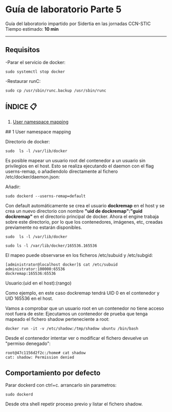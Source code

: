 # Guía de laboratorio Parte 5
Guía del laboratorio impartido por Sidertia en las jornadas CCN-STIC
Tiempo estimado: **10 min**
***

## Requisitos
-Parar el servicio de docker:
````
sudo systemctl stop docker
````

-Restaurar runC:
````
sudo cp /usr/sbin/runc.backup /usr/sbin/runc
````
## ÍNDICE 📋
1. [User namespace mapping](#id1)

<div id='id1'></div>
## 1 User namespace mapping

Directorio de docker:
````
sudo  ls -l /var/lib/docker
````
Es posible mapear un usuario root del contenedor a un usuario sin privilegios en el host. Esto se realiza ejecutando el daemon con el flag userns-remap, o añadiendolo directamente al fichero /etc/docker/daemon.json:

Añadir:
````
sudo dockerd --userns-remap=default
````


Con default automáticamente se crea el usuario **dockremap** en el host y se crea un nuevo directorio con nombre **"uid de dockremap":"guid dockremap"** en el directorio principal de docker. Ahora el engine trabaja sobre este directorio, por lo que los contenedores, imágenes, etc, creadas previamente no estarán disponibles.

````
sudo  ls -l /var/lib/docker

sudo ls -l /var/lib/docker/165536.165536
````

El mapeo puede observarse en los ficheros /etc/subuid y /etc/subgid:
````
[administrator@localhost docker]$ cat /etc/subuid
administrator:100000:65536
dockremap:165536:65536
````

Usuario:(uid en el host):(rango)


Como ejemplo, en este caso dockremap tendrá UID 0 en el contenedor y UID 165536 en el host. 

Vamos a comprobar que un usuario root en un contenedor no tiene acceso root fuera de este:
Ejecutamos un contenedor de prueba que tenga mapeado el fichero shadow perteneciente a root:
````
docker run -it -v /etc/shadow:/tmp/shadow ubuntu /bin/bash
````
Desde el contenedor intentar ver o modificar el fichero devuelve un "permiso denegado":
````
root@47c1156d2f2c:/home# cat shadow
cat: shadow: Permission denied
````


## Comportamiento por defecto

Parar dockerd con ctrl+c.
arrancarlo sin parametros:
````
sudo dockerd
````

Desde otra shell repetir proceso previo y listar el fichero shadow.